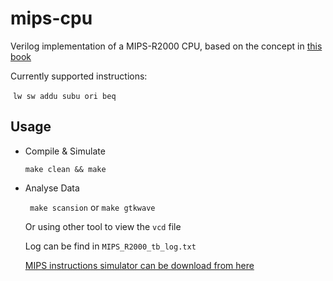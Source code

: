 # mips-cpu
Verilog implementation of a MIPS-R2000 CPU, based on the concept in [this book](<https://www.elsevier.com/books/computer-organization-and-design-mips-edition/patterson/978-0-12-407726-3>)

Currently supported instructions:

​	``` lw sw addu subu ori beq ```



## Usage

- Compile & Simulate

  ``` make clean && make ```

- Analyse Data

  ``` make scansion``` or ``` make gtkwave ```

  Or using other tool to view the ```vcd``` file

  Log can be find in ```MIPS_R2000_tb_log.txt```

  [MIPS instructions simulator can be download from here](<http://courses.missouristate.edu/KenVollmar/mars/>)


